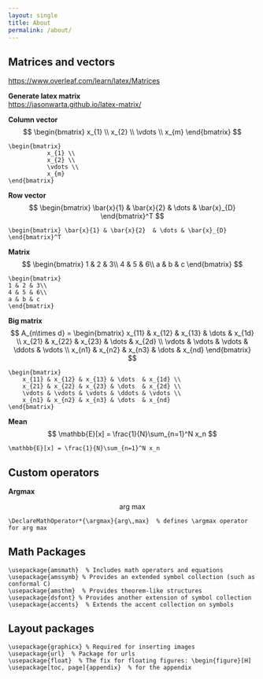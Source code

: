 ```yaml
---
layout: single
title: About
permalink: /about/
---
```


## Matrices and vectors
https://www.overleaf.com/learn/latex/Matrices

**Generate latex matrix**</br>
https://jasonwarta.github.io/latex-matrix/

**Column vector**
$$
\begin{bmatrix}
           x_{1} \\
           x_{2} \\
           \vdots \\
           x_{m}
         \end{bmatrix}
$$
```
\begin{bmatrix}
           x_{1} \\
           x_{2} \\
           \vdots \\
           x_{m}
\end{bmatrix}
```

**Row vector**
$$
\begin{bmatrix} \bar{x}{1} & \bar{x}{2}  & \dots & \bar{x}_{D} \end{bmatrix}^T
$$
```
\begin{bmatrix} \bar{x}{1} & \bar{x}{2}  & \dots & \bar{x}_{D} \end{bmatrix}^T
```
**Matrix**
$$
\begin{bmatrix}
1 & 2 & 3\\
4 & 5 & 6\\
a & b & c
\end{bmatrix}
$$
```
\begin{bmatrix}
1 & 2 & 3\\
4 & 5 & 6\\
a & b & c
\end{bmatrix}
```
**Big matrix**
$$
A_{n\times d} = \begin{bmatrix}
    x_{11} & x_{12} & x_{13} & \dots  & x_{1d} \\
    x_{21} & x_{22} & x_{23} & \dots  & x_{2d} \\
    \vdots & \vdots & \vdots & \ddots & \vdots \\
    x_{n1} & x_{n2} & x_{n3} & \dots  & x_{nd}
\end{bmatrix}
$$
```
\begin{bmatrix}
    x_{11} & x_{12} & x_{13} & \dots  & x_{1d} \\
    x_{21} & x_{22} & x_{23} & \dots  & x_{2d} \\
    \vdots & \vdots & \vdots & \ddots & \vdots \\
    x_{n1} & x_{n2} & x_{n3} & \dots  & x_{nd}
\end{bmatrix}
```


**Mean**
$$
\mathbb{E}[x] = \frac{1}{N}\sum_{n=1}^N x_n
$$
```
\mathbb{E}[x] = \frac{1}{N}\sum_{n=1}^N x_n
```

## Custom operators
**Argmax**

$$\textrm{arg max}$$
```
\DeclareMathOperator*{\argmax}{arg\,max}  % defines \argmax operator for arg max
```

## Math Packages
```
\usepackage{amsmath}  % Includes math operators and equations
\usepackage{amssymb} % Provides an extended symbol collection (such as conformal C)
\usepackage{amsthm}  % Provides theorem-like structures
\usepackage{dsfont} % Provides another extension of symbol collection
\usepackage{accents}  % Extends the accent collection on symbols
```

## Layout packages
```
\usepackage{graphicx} % Required for inserting images
\usepackage{url}  % Package for urls
\usepackage{float}  % The fix for floating figures: \begin{figure}[H]
\usepackage[toc, page]{appendix}  % for the appendix
```
